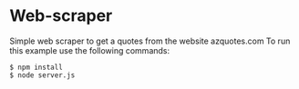 Web-scraper
================

Simple web scraper to get a quotes from the website azquotes.com
To run this example use the following commands:

``` shell
$ npm install
$ node server.js
```
